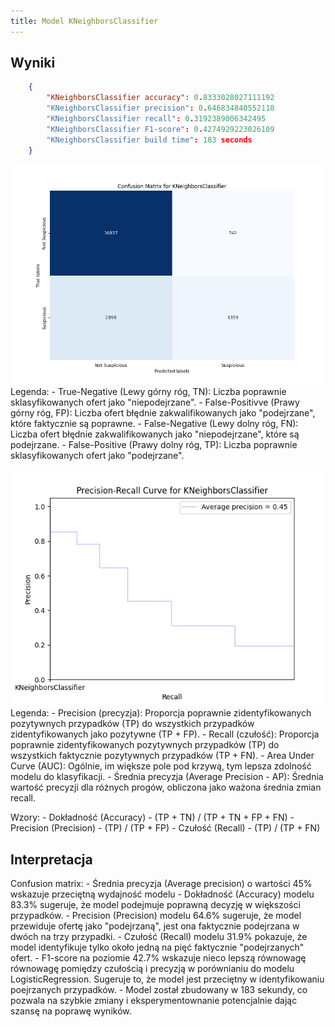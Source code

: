 ```yaml
---
title: Model KNeighborsClassifier
---
```



## Wyniki

```json
    {
        "KNeighborsClassifier accuracy": 0.8333028027111192
        "KNeighborsClassifier precision": 0.646834840552118
        "KNeighborsClassifier recall": 0.3192389006342495
        "KNeighborsClassifier F1-score": 0.4274929223026109
        "KNeighborsClassifier build time": 183 seconds
    }
```


![Confusion Matrix](/static/assets/confision-matrix-k-neighbors-classfier.png)
Legenda:
    - True-Negative (Lewy górny róg, TN): Liczba poprawnie sklasyfikowanych ofert jako "niepodejrzane".
    - False-Positivve (Prawy górny róg, FP): Liczba ofert błędnie zakwalifikowanych jako "podejrzane", które faktycznie są poprawne.
    - False-Negative (Lewy dolny róg, FN): Liczba ofert błędnie zakwalifikowanych jako "niepodejrzane", które są podejrzane.
    - False-Positive (Prawy dolny róg, TP): Liczba poprawnie sklasyfikowanych ofert jako "podejrzane".

![Precision Recall](/static/assets/precision-recall-k-neighbors-classfier.png)
Legenda:
    - Precision (precyzja): Proporcja poprawnie zidentyfikowanych pozytywnych przypadków (TP) do wszystkich przypadków zidentyfikowanych jako pozytywne (TP + FP).
    - Recall (czułość): Proporcja poprawnie zidentyfikowanych pozytywnych przypadków (TP) do wszystkich faktycznie pozytywnych przypadków (TP + FN).
    - Area Under Curve (AUC): Ogólnie, im większe pole pod krzywą, tym lepsza zdolność modelu do klasyfikacji.
    - Średnia precyzja (Average Precision - AP): Średnia wartość precyzji dla różnych progów, obliczona jako ważona średnia zmian recall.

Wzory:
    - Dokładność (Accuracy) -  (TP + TN) / (TP + TN + FP + FN)
    - Precision (Precision) -  (TP) / (TP + FP)
    - Czułość (Recall) - (TP) / (TP + FN)
## Interpretacja

Confusion matrix:
    - Średnia precyzja (Average precision) o wartości 45% wskazuje przeciętną wydajność modelu
    - Dokładność (Accuracy) modelu  83.3% sugeruje, że model podejmuje poprawną decyzję w większości przypadków.
    - Precision (Precision) modelu  64.6% sugeruje, że model przewiduje ofertę jako "podejrzaną", jest ona faktycznie podejrzana w dwóch na trzy przypadki.
    - Czułość (Recall) modelu 31.9% pokazuje, że model identyfikuje tylko około jedną na pięć faktycznie "podejrzanych" ofert.
    - F1-score na poziomie 42.7% wskazuje nieco lepszą równowagę równowagę pomiędzy czułością i precyzją w porównianiu do modelu LogisticRegression. Sugeruje to, że model jest przeciętny w identyfikowaniu poejrzanych przypadków.
    - Model został zbudowany w 183 sekundy, co pozwala na szybkie zmiany i eksperymentownanie potencjalnie dając szansę na poprawę wyników.
